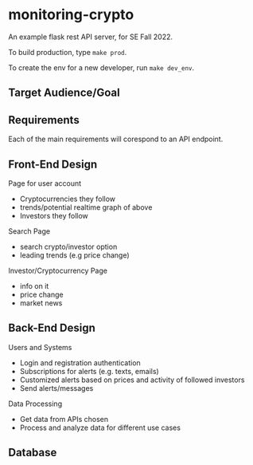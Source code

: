 # monitoring-crypto
An example flask rest API server, for SE Fall 2022.

To build production, type `make prod`.

To create the env for a new developer, run `make dev_env`.

## Target Audience/Goal


## Requirements
Each of the main requirements will corespond to an API endpoint.

## Front-End Design
Page for user account
* Cryptocurrencies they follow
* trends/potential realtime graph of above
* Investors they follow

Search Page
* search crypto/investor option
* leading trends (e.g price change)

Investor/Cryptocurrency Page
* info on it
* price change
* market news 


## Back-End Design
Users and Systems
* Login and registration authentication
* Subscriptions for alerts (e.g. texts, emails)
* Customized alerts based on prices and activity of followed investors
* Send alerts/messages

Data Processing
* Get data from APIs chosen
* Process and analyze data for different use cases

## Database

